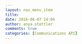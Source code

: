```yaml
---
layout: nav_menu_item
title: 
date: 2016-06-07 14:04
author: anya.stettler
comments: true
categories: [Communications API]
---
```

 
